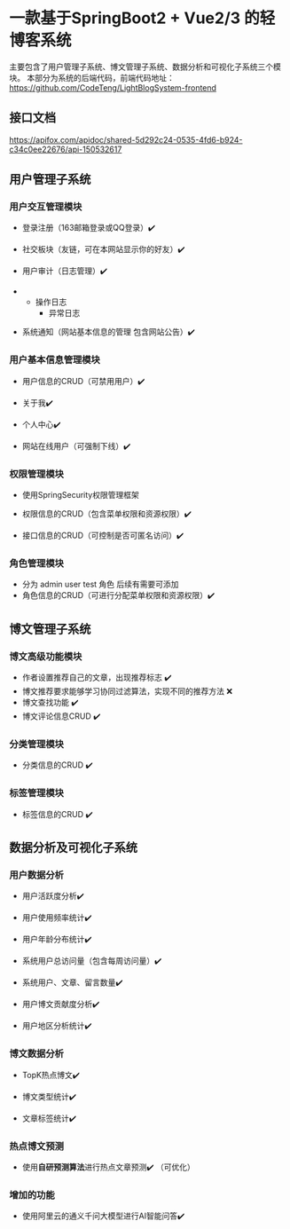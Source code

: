 # 一款基于SpringBoot2 + Vue2/3 的轻博客系统

主要包含了用户管理子系统、博文管理子系统、数据分析和可视化子系统三个模块。
本部分为系统的后端代码，前端代码地址：https://github.com/CodeTeng/LightBlogSystem-frontend

## 接口文档

https://apifox.com/apidoc/shared-5d292c24-0535-4fd6-b924-c34c0ee22676/api-150532617

## 用户管理子系统

### 用户交互管理模块

- 登录注册（163邮箱登录或QQ登录）✔️ 
- 社交板块（友链，可在本网站显示你的好友）✔️
- 用户审计（日志管理）✔️

- - 操作日志
    - 异常日志

- 系统通知（网站基本信息的管理 包含网站公告）✔️

### 用户基本信息管理模块

- 用户信息的CRUD（可禁用用户）✔️ 
- 关于我✔️ 
- 个人中心✔️ 

- 网站在线用户（可强制下线）✔️ 

### 权限管理模块

- 使用SpringSecurity权限管理框架
- 权限信息的CRUD（包含菜单权限和资源权限）✔️ 

- 接口信息的CRUD（可控制是否可匿名访问）✔️ 

### 角色管理模块

- 分为 admin user test 角色 后续有需要可添加
- 角色信息的CRUD（可进行分配菜单权限和资源权限）✔️ 

## 博文管理子系统

### 博文高级功能模块

- 作者设置推荐自己的文章，出现推荐标志 ✔️
- 博文推荐要求能够学习协同过滤算法，实现不同的推荐方法 ❌
- 博文查找功能 ✔️ 
- 博文评论信息CRUD ✔️ 

### 分类管理模块

- 分类信息的CRUD ✔️ 

### 标签管理模块

- 标签信息的CRUD ✔️ 

## 数据分析及可视化子系统

### 用户数据分析

- 用户活跃度分析✔️ 
- 用户使用频率统计✔️ 
- 用户年龄分布统计✔️ 

- 系统用户总访问量（包含每周访问量）✔️ 
- 系统用户、文章、留言数量✔️ 
- 用户博文贡献度分析✔️ 
- 用户地区分析统计✔️ 

### 博文数据分析

- TopK热点博文✔️ 
- 博文类型统计✔️ 

- 文章标签统计✔️ 

### 热点博文预测

- 使用**自研预测算法**进行热点文章预测✔️ （可优化）

### 增加的功能

- 使用阿里云的通义千问大模型进行AI智能问答✔️ 
